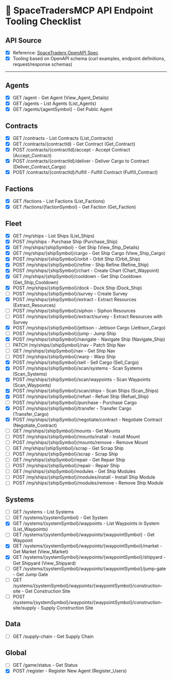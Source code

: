 # 🚀 SpaceTradersMCP API Endpoint Tooling Checklist

## API Source
- [x] Reference: [SpaceTraders OpenAPI Spec](https://spacetraders.io/openapi)
- [x] Tooling based on OpenAPI schema (curl examples, endpoint definitions, request/response schemas)

---

## Agents
- [x] GET /agent - Get Agent (View_Agent_Details)
- [x] GET /agents - List Agents (List_Agents)
- [x] GET /agents/{agentSymbol} - Get Public Agent

## Contracts
- [x] GET /contracts - List Contracts (List_Contracts)
- [x] GET /contracts/{contractId} - Get Contract (Get_Contract)
- [x] POST /contracts/{contractId}/accept - Accept Contract (Accept_Contract)
- [x] POST /contracts/{contractId}/deliver - Deliver Cargo to Contract (Deliver_Contract_Cargo)
- [x] POST /contracts/{contractId}/fulfill - Fulfill Contract (Fulfill_Contract)

## Factions
- [x] GET /factions - List Factions (List_Factions)
- [x] GET /factions/{factionSymbol} - Get Faction (Get_Faction)

## Fleet
- [x] GET /my/ships - List Ships (List_Ships)
- [x] POST /my/ships - Purchase Ship (Purchase_Ship)
- [x] GET /my/ships/{shipSymbol} - Get Ship (View_Ship_Details)
- [x] GET /my/ships/{shipSymbol}/cargo - Get Ship Cargo (View_Ship_Cargo)
- [x] POST /my/ships/{shipSymbol}/orbit - Orbit Ship (Orbit_Ship)
- [x] POST /my/ships/{shipSymbol}/refine - Ship Refine (Refine_Ship)
- [x] POST /my/ships/{shipSymbol}/chart - Create Chart (Chart_Waypoint)
- [x] GET /my/ships/{shipSymbol}/cooldown - Get Ship Cooldown (Get_Ship_Cooldown)
- [x] POST /my/ships/{shipSymbol}/dock - Dock Ship (Dock_Ship)
- [ ] POST /my/ships/{shipSymbol}/survey - Create Survey
- [x] POST /my/ships/{shipSymbol}/extract - Extract Resources (Extract_Resources)
- [ ] POST /my/ships/{shipSymbol}/siphon - Siphon Resources
- [ ] POST /my/ships/{shipSymbol}/extract/survey - Extract Resources with Survey
- [x] POST /my/ships/{shipSymbol}/jettison - Jettison Cargo (Jettison_Cargo)
- [ ] POST /my/ships/{shipSymbol}/jump - Jump Ship
- [x] POST /my/ships/{shipSymbol}/navigate - Navigate Ship (Navigate_Ship)
- [ ] PATCH /my/ships/{shipSymbol}/nav - Patch Ship Nav
- [ ] GET /my/ships/{shipSymbol}/nav - Get Ship Nav
- [ ] POST /my/ships/{shipSymbol}/warp - Warp Ship
- [x] POST /my/ships/{shipSymbol}/sell - Sell Cargo (Sell_Cargo)
- [x] POST /my/ships/{shipSymbol}/scan/systems - Scan Systems (Scan_Systems)
- [x] POST /my/ships/{shipSymbol}/scan/waypoints - Scan Waypoints (Scan_Waypoints)
- [x] POST /my/ships/{shipSymbol}/scan/ships - Scan Ships (Scan_Ships)
- [x] POST /my/ships/{shipSymbol}/refuel - Refuel Ship (Refuel_Ship)
- [ ] POST /my/ships/{shipSymbol}/purchase - Purchase Cargo
- [x] POST /my/ships/{shipSymbol}/transfer - Transfer Cargo (Transfer_Cargo)
- [x] POST /my/ships/{shipSymbol}/negotiate/contract - Negotiate Contract (Negotiate_Contract)
- [ ] GET /my/ships/{shipSymbol}/mounts - Get Mounts
- [ ] POST /my/ships/{shipSymbol}/mounts/install - Install Mount
- [ ] POST /my/ships/{shipSymbol}/mounts/remove - Remove Mount
- [ ] GET /my/ships/{shipSymbol}/scrap - Get Scrap Ship
- [ ] POST /my/ships/{shipSymbol}/scrap - Scrap Ship
- [ ] GET /my/ships/{shipSymbol}/repair - Get Repair Ship
- [ ] POST /my/ships/{shipSymbol}/repair - Repair Ship
- [ ] GET /my/ships/{shipSymbol}/modules - Get Ship Modules
- [ ] POST /my/ships/{shipSymbol}/modules/install - Install Ship Module
- [ ] POST /my/ships/{shipSymbol}/modules/remove - Remove Ship Module

## Systems
- [ ] GET /systems - List Systems
- [ ] GET /systems/{systemSymbol} - Get System
- [x] GET /systems/{systemSymbol}/waypoints - List Waypoints in System (List_Waypoints)
- [ ] GET /systems/{systemSymbol}/waypoints/{waypointSymbol} - Get Waypoint
- [x] GET /systems/{systemSymbol}/waypoints/{waypointSymbol}/market - Get Market (View_Market)
- [x] GET /systems/{systemSymbol}/waypoints/{waypointSymbol}/shipyard - Get Shipyard (View_Shipyard)
- [ ] GET /systems/{systemSymbol}/waypoints/{waypointSymbol}/jump-gate - Get Jump Gate
- [ ] GET /systems/{systemSymbol}/waypoints/{waypointSymbol}/construction-site - Get Construction Site
- [ ] POST /systems/{systemSymbol}/waypoints/{waypointSymbol}/construction-site/supply - Supply Construction Site

## Data
- [ ] GET /supply-chain - Get Supply Chain

## Global
- [ ] GET /game/status - Get Status
- [x] POST /register - Register New Agent (Register_Users)
